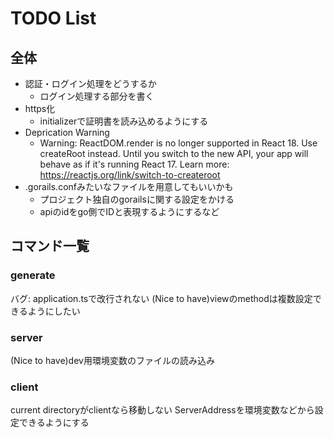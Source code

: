 # TODO List

## 全体

- 認証・ログイン処理をどうするか
  - ログイン処理する部分を書く
- https化
  - initializerで証明書を読み込めるようにする
- Deprication Warning
  - Warning: ReactDOM.render is no longer supported in React 18. Use createRoot instead. Until you switch to the new API, your app will behave as if it's running React 17. Learn more: https://reactjs.org/link/switch-to-createroot
- .gorails.confみたいなファイルを用意してもいいかも
  - プロジェクト独自のgorailsに関する設定をかける
  - apiのidをgo側でIDと表現するようにするなど

## コマンド一覧

### generate

バグ: application.tsで改行されない
(Nice to have)viewのmethodは複数設定できるようにしたい

### server

(Nice to have)dev用環境変数のファイルの読み込み

### client

current directoryがclientなら移動しない
ServerAddressを環境変数などから設定できるようにする
